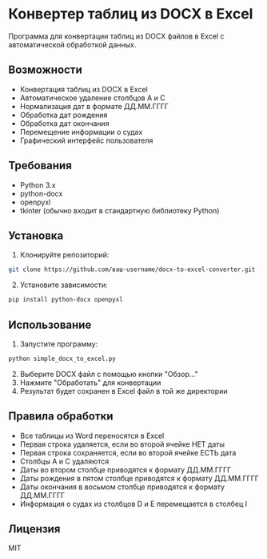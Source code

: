 # Конвертер таблиц из DOCX в Excel

Программа для конвертации таблиц из DOCX файлов в Excel с автоматической обработкой данных.

## Возможности

- Конвертация таблиц из DOCX в Excel
- Автоматическое удаление столбцов A и C
- Нормализация дат в формате ДД.ММ.ГГГГ
- Обработка дат рождения
- Обработка дат окончания
- Перемещение информации о судах
- Графический интерфейс пользователя

## Требования

- Python 3.x
- python-docx
- openpyxl
- tkinter (обычно входит в стандартную библиотеку Python)

## Установка

1. Клонируйте репозиторий:
```bash
git clone https://github.com/ваш-username/docx-to-excel-converter.git
```

2. Установите зависимости:
```bash
pip install python-docx openpyxl
```

## Использование

1. Запустите программу:
```bash
python simple_docx_to_excel.py
```

2. Выберите DOCX файл с помощью кнопки "Обзор..."
3. Нажмите "Обработать" для конвертации
4. Результат будет сохранен в Excel файл в той же директории

## Правила обработки

- Все таблицы из Word переносятся в Excel
- Первая строка удаляется, если во второй ячейке НЕТ даты
- Первая строка сохраняется, если во второй ячейке ЕСТЬ дата
- Столбцы A и C удаляются
- Даты во втором столбце приводятся к формату ДД.ММ.ГГГГ
- Даты рождения в пятом столбце приводятся к формату ДД.ММ.ГГГГ
- Даты окончания в восьмом столбце приводятся к формату ДД.ММ.ГГГГ
- Информация о судах из столбцов D и E перемещается в столбец I

## Лицензия

MIT 